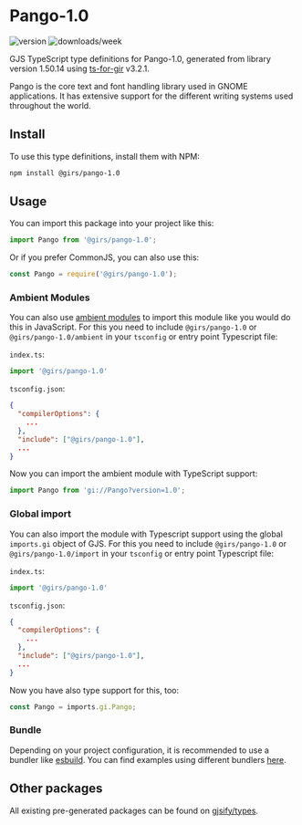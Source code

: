 
# Pango-1.0

![version](https://img.shields.io/npm/v/@girs/pango-1.0)
![downloads/week](https://img.shields.io/npm/dw/@girs/pango-1.0)


GJS TypeScript type definitions for Pango-1.0, generated from library version 1.50.14 using [ts-for-gir](https://github.com/gjsify/ts-for-gir) v3.2.1.

Pango is the core text and font handling library used in GNOME applications. It has extensive support for the different writing systems used throughout the world.

## Install

To use this type definitions, install them with NPM:
```bash
npm install @girs/pango-1.0
```

## Usage

You can import this package into your project like this:
```ts
import Pango from '@girs/pango-1.0';
```

Or if you prefer CommonJS, you can also use this:
```ts
const Pango = require('@girs/pango-1.0');
```

### Ambient Modules

You can also use [ambient modules](https://github.com/gjsify/ts-for-gir/tree/main/packages/cli#ambient-modules) to import this module like you would do this in JavaScript.
For this you need to include `@girs/pango-1.0` or `@girs/pango-1.0/ambient` in your `tsconfig` or entry point Typescript file:

`index.ts`:
```ts
import '@girs/pango-1.0'
```

`tsconfig.json`:
```json
{
  "compilerOptions": {
    ...
  },
  "include": ["@girs/pango-1.0"],
  ...
}
```

Now you can import the ambient module with TypeScript support: 

```ts
import Pango from 'gi://Pango?version=1.0';
```

### Global import

You can also import the module with Typescript support using the global `imports.gi` object of GJS.
For this you need to include `@girs/pango-1.0` or `@girs/pango-1.0/import` in your `tsconfig` or entry point Typescript file:

`index.ts`:
```ts
import '@girs/pango-1.0'
```

`tsconfig.json`:
```json
{
  "compilerOptions": {
    ...
  },
  "include": ["@girs/pango-1.0"],
  ...
}
```

Now you have also type support for this, too:

```ts
const Pango = imports.gi.Pango;
```

### Bundle

Depending on your project configuration, it is recommended to use a bundler like [esbuild](https://esbuild.github.io/). You can find examples using different bundlers [here](https://github.com/gjsify/ts-for-gir/tree/main/examples).

## Other packages

All existing pre-generated packages can be found on [gjsify/types](https://github.com/gjsify/types).

